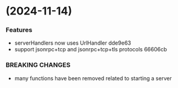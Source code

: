 #  (2024-11-14)


### Features

* serverHandlers now uses UrlHandler dde9e63
* support jsonrpc+tcp and jsonrpc+tcp+tls protocols 66606cb


### BREAKING CHANGES

* many functions have been removed related to starting a server



